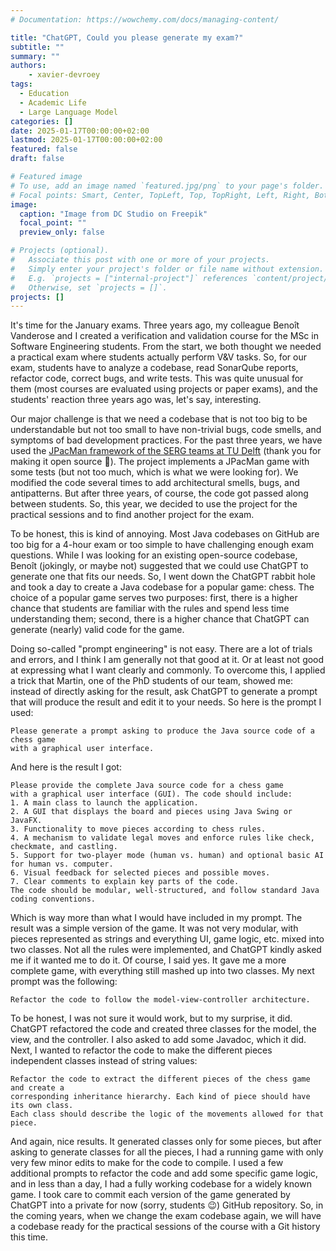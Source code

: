 ```yaml
---
# Documentation: https://wowchemy.com/docs/managing-content/

title: "ChatGPT, Could you please generate my exam?"
subtitle: ""
summary: ""
authors:
    - xavier-devroey
tags: 
  - Education
  - Academic Life
  - Large Language Model
categories: []
date: 2025-01-17T00:00:00+02:00
lastmod: 2025-01-17T00:00:00+02:00
featured: false
draft: false

# Featured image
# To use, add an image named `featured.jpg/png` to your page's folder.
# Focal points: Smart, Center, TopLeft, Top, TopRight, Left, Right, BottomLeft, Bottom, BottomRight.
image:
  caption: "Image from DC Studio on Freepik"
  focal_point: ""
  preview_only: false

# Projects (optional).
#   Associate this post with one or more of your projects.
#   Simply enter your project's folder or file name without extension.
#   E.g. `projects = ["internal-project"]` references `content/project/deep-learning/index.md`.
#   Otherwise, set `projects = []`.
projects: []
---
```


It's time for the January exams. Three years ago, my colleague Benoît Vanderose and I created a verification and validation course for the MSc in Software Engineering students. From the start, we both thought we needed a practical exam where students actually perform V&V tasks. So, for our exam, students have to analyze a codebase, read SonarQube reports, refactor code, correct bugs, and write tests. This was quite unusual for them (most courses are evaluated using projects or paper exams), and the students' reaction three years ago was, let's say, interesting.

Our major challenge is that we need a codebase that is not too big to be understandable but not too small to have non-trivial bugs, code smells, and symptoms of bad development practices. For the past three years, we have used the [JPacMan framework of the SERG teams at TU Delft](https://github.com/SERG-Delft/jpacman) (thank you for making it open source 🙏). The project implements a JPacMan game with some tests (but not too much, which is what we were looking for). We modified the code several times to add architectural smells, bugs, and antipatterns. But after three years, of course, the code got passed along between students. So, this year, we decided to use the project for the practical sessions and to find another project for the exam.

To be honest, this is kind of annoying. Most Java codebases on GitHub are too big for a 4-hour exam or too simple to have challenging enough exam questions. While I was looking for an existing open-source codebase, Benoît (jokingly, or maybe not) suggested that we could use ChatGPT to generate one that fits our needs. So, I went down the ChatGPT rabbit hole and took a day to create a Java codebase for a popular game: chess. The choice of a popular game serves two purposes: first, there is a higher chance that students are familiar with the rules and spend less time understanding them; second, there is a higher chance that ChatGPT can generate (nearly) valid code for the game.

Doing so-called "prompt engineering" is not easy. There are a lot of trials and errors, and I think I am generally not that good at it. Or at least not good at expressing what I want clearly and commonly. To overcome this, I applied a trick that Martin, one of the PhD students of our team, showed me: instead of directly asking for the result, ask ChatGPT to generate a prompt that will produce the result and edit it to your needs. So here is the prompt I used: 

```
Please generate a prompt asking to produce the Java source code of a chess game 
with a graphical user interface.
```

And here is the result I got:

```
Please provide the complete Java source code for a chess game 
with a graphical user interface (GUI). The code should include:
1. A main class to launch the application.
2. A GUI that displays the board and pieces using Java Swing or JavaFX.
3. Functionality to move pieces according to chess rules.
4. A mechanism to validate legal moves and enforce rules like check, checkmate, and castling.
5. Support for two-player mode (human vs. human) and optional basic AI for human vs. computer.
6. Visual feedback for selected pieces and possible moves.
7. Clear comments to explain key parts of the code.
The code should be modular, well-structured, and follow standard Java coding conventions.
```

Which is way more than what I would have included in my prompt. The result was a simple version of the game. It was not very modular, with pieces represented as strings and everything UI, game logic, etc. mixed into two classes. Not all the rules were implemented, and ChatGPT kindly asked me if it wanted me to do it. Of course, I said yes. It gave me a more complete game, with everything still mashed up into two classes. My next prompt was the following:

```
Refactor the code to follow the model-view-controller architecture. 
```

To be honest, I was not sure it would work, but to my surprise, it did. ChatGPT refactored the code and created three classes for the model, the view, and the controller. I also asked to add some Javadoc, which it did. Next, I wanted to refactor the code to make the different pieces independent classes instead of string values:

```
Refactor the code to extract the different pieces of the chess game and create a 
corresponding inheritance hierarchy. Each kind of piece should have its own class. 
Each class should describe the logic of the movements allowed for that piece.
```

And again, nice results. It generated classes only for some pieces, but after asking to generate classes for all the pieces, I had a running game with only very few minor edits to make for the code to compile. I used a few additional prompts to refactor the code and add some specific game logic, and in less than a day, I had a fully working codebase for a widely known game. I took care to commit each version of the game generated by ChatGPT into a private for now (sorry, students 😉) GitHub repository. So, in the coming years, when we change the exam codebase again, we will have a codebase ready for the practical sessions of the course with a Git history this time.
